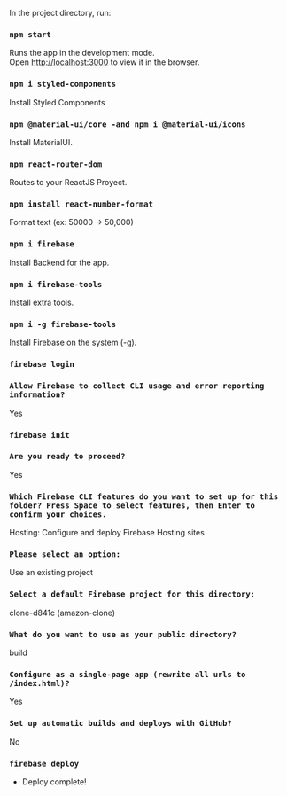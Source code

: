 In the project directory, run:

### `npm start`

Runs the app in the development mode.\
Open [http://localhost:3000](http://localhost:3000) to view it in the browser.

### `npm i styled-components`

Install Styled Components

### `npm @material-ui/core -and npm i @material-ui/icons`

Install MaterialUI.

### `npm react-router-dom`

Routes to your ReactJS Proyect.

### `npm install react-number-format`

Format text (ex: 50000 -> 50,000)

### `npm i firebase`

Install Backend for the app.

### `npm i firebase-tools`

Install extra tools.



### `npm i -g firebase-tools`

Install Firebase on the system (-g).

### `firebase login`

### `Allow Firebase to collect CLI usage and error reporting information?`

Yes

### `firebase init`

### `Are you ready to proceed?`

Yes

### `Which Firebase CLI features do you want to set up for this folder? Press Space to select features, then Enter to confirm your choices.`

Hosting: Configure and deploy Firebase Hosting sites

### `Please select an option:`

Use an existing project

### `Select a default Firebase project for this directory:`

clone-d841c (amazon-clone)

### `What do you want to use as your public directory?`

build

### `Configure as a single-page app (rewrite all urls to /index.html)?`

Yes

### `Set up automatic builds and deploys with GitHub?`

No


### `firebase deploy`

+  Deploy complete!

